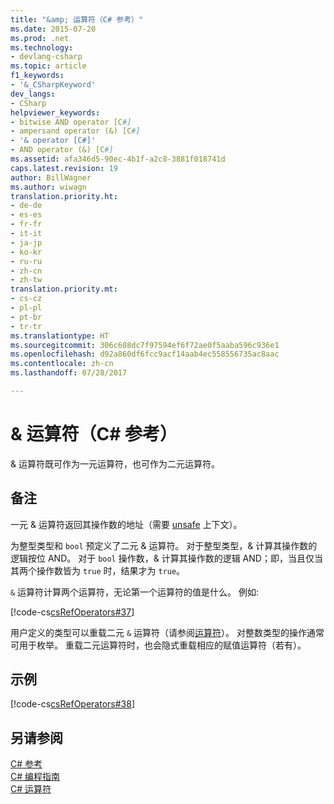 ```yaml
---
title: "&amp; 运算符（C# 参考）"
ms.date: 2015-07-20
ms.prod: .net
ms.technology:
- devlang-csharp
ms.topic: article
f1_keywords:
- '&_CSharpKeyword'
dev_langs:
- CSharp
helpviewer_keywords:
- bitwise AND operator [C#]
- ampersand operator (&) [C#]
- '& operator [C#]'
- AND operator (&) [C#]
ms.assetid: afa346d5-90ec-4b1f-a2c8-3881f018741d
caps.latest.revision: 19
author: BillWagner
ms.author: wiwagn
translation.priority.ht:
- de-de
- es-es
- fr-fr
- it-it
- ja-jp
- ko-kr
- ru-ru
- zh-cn
- zh-tw
translation.priority.mt:
- cs-cz
- pl-pl
- pt-br
- tr-tr
ms.translationtype: HT
ms.sourcegitcommit: 306c608dc7f97594ef6f72ae0f5aaba596c936e1
ms.openlocfilehash: d92a860df6fcc9acf14aab4ec558556735ac8aac
ms.contentlocale: zh-cn
ms.lasthandoff: 07/28/2017

---
```

# <a name="amp-operator-c-reference"></a>&amp; 运算符（C# 参考）
& 运算符既可作为一元运算符，也可作为二元运算符。  
  
## <a name="remarks"></a>备注  
 一元 & 运算符返回其操作数的地址（需要 [unsafe](../../../csharp/language-reference/keywords/unsafe.md) 上下文）。  
  
 为整型类型和 `bool` 预定义了二元 & 运算符。 对于整型类型，& 计算其操作数的逻辑按位 AND。 对于 `bool` 操作数，& 计算其操作数的逻辑 AND；即，当且仅当其两个操作数皆为 `true` 时，结果才为 `true`。  
  
 `&` 运算符计算两个运算符，无论第一个运算符的值是什么。 例如:   
  
 [!code-cs[csRefOperators#37](../../../csharp/language-reference/operators/codesnippet/CSharp/and-operator_1.cs)]  
  
 用户定义的类型可以重载二元 `&` 运算符（请参阅[运算符](../../../csharp/language-reference/keywords/operator.md)）。 对整数类型的操作通常可用于枚举。 重载二元运算符时，也会隐式重载相应的赋值运算符（若有）。  
  
## <a name="example"></a>示例  
 [!code-cs[csRefOperators#38](../../../csharp/language-reference/operators/codesnippet/CSharp/and-operator_2.cs)]  
  
## <a name="see-also"></a>另请参阅  
 [C# 参考](../../../csharp/language-reference/index.md)   
 [C# 编程指南](../../../csharp/programming-guide/index.md)   
 [C# 运算符](../../../csharp/language-reference/operators/index.md)

